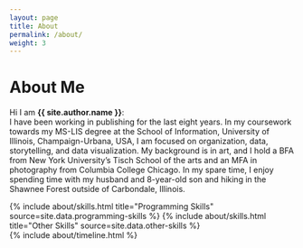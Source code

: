 ```yaml
---
layout: page
title: About
permalink: /about/
weight: 3
---
```


# **About Me**

Hi I am **{{ site.author.name }}**:<br>
I have been working in publishing for the last eight years. In my coursework towards my MS-LIS degree at the School of Information, University of Illinois, Champaign-Urbana, USA, I am focused on organization, data, storytelling, and data visualization. My background is in art, and I hold a BFA from New York University’s Tisch School of the arts and an MFA in photography from Columbia College Chicago. In my spare time, I enjoy spending time with my husband and 8-year-old son and hiking in the Shawnee Forest outside of Carbondale, Illinois.

<div class="row">
{% include about/skills.html title="Programming Skills" source=site.data.programming-skills %}
{% include about/skills.html title="Other Skills" source=site.data.other-skills %}
</div>

<div class="row">
{% include about/timeline.html %}
</div>
